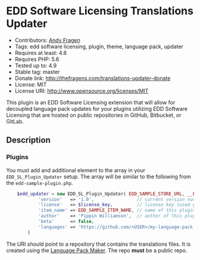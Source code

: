 
# EDD Software Licensing Translations Updater

* Contributors: [Andy Fragen](https://github.com/afragen)
* Tags: edd software licensing, plugin, theme, language pack, updater
* Requires at least: 4.6
* Requires PHP: 5.6
* Tested up to: 4.9
* Stable tag: master
* Donate link: http://thefragens.com/translations-updater-donate
* License: MIT
* License URI: http://www.opensource.org/licenses/MIT

This plugin is an EDD Software Licensing extension that will allow for decoupled language pack updates for your plugins utilizing EDD Software Licensing that are hosted on public repositories in GitHub, Bitbucket, or GitLab.

## Description

### Plugins

You must add and additional element to the array in your `EDD_SL_Plugin_Updater` setup. The array will be similar to the following from the `edd-sample-plugin.php`.

```php
	$edd_updater = new EDD_SL_Plugin_Updater( EDD_SAMPLE_STORE_URL, __FILE__, array(
			'version'   => '1.0',                // current version number
			'license'   => $license_key,         // license key (used get_option above to retrieve from DB)
			'item_name' => EDD_SAMPLE_ITEM_NAME, // name of this plugin
			'author'    => 'Pippin Williamson',  // author of this plugin
			'beta'      => false,
			'languages' => 'https://github.com/<USER>/my-language-pack',
		)
```

 The URI should point to a repository that contains the translations files. It is created using the [Language Pack Maker](https://github.com/afragen/language-pack-maker). The repo **must** be a public repo.
